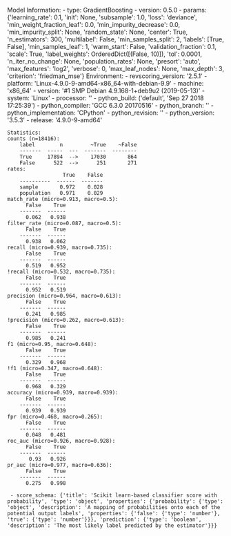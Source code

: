 Model Information:
	 - type: GradientBoosting
	 - version: 0.5.0
	 - params: {'learning_rate': 0.1, 'init': None, 'subsample': 1.0, 'loss': 'deviance', 'min_weight_fraction_leaf': 0.0, 'min_impurity_decrease': 0.0, 'min_impurity_split': None, 'random_state': None, 'center': True, 'n_estimators': 300, 'multilabel': False, 'min_samples_split': 2, 'labels': [True, False], 'min_samples_leaf': 1, 'warm_start': False, 'validation_fraction': 0.1, 'scale': True, 'label_weights': OrderedDict([(False, 10)]), 'tol': 0.0001, 'n_iter_no_change': None, 'population_rates': None, 'presort': 'auto', 'max_features': 'log2', 'verbose': 0, 'max_leaf_nodes': None, 'max_depth': 3, 'criterion': 'friedman_mse'}
	Environment:
	 - revscoring_version: '2.5.1'
	 - platform: 'Linux-4.9.0-9-amd64-x86_64-with-debian-9.9'
	 - machine: 'x86_64'
	 - version: '#1 SMP Debian 4.9.168-1+deb9u2 (2019-05-13)'
	 - system: 'Linux'
	 - processor: ''
	 - python_build: ('default', 'Sep 27 2018 17:25:39')
	 - python_compiler: 'GCC 6.3.0 20170516'
	 - python_branch: ''
	 - python_implementation: 'CPython'
	 - python_revision: ''
	 - python_version: '3.5.3'
	 - release: '4.9.0-9-amd64'
	
	Statistics:
	counts (n=18416):
		label        n         ~True    ~False
		-------  -----  ---  -------  --------
		True     17894  -->    17030       864
		False      522  -->      251       271
	rates:
		              True    False
		----------  ------  -------
		sample       0.972    0.028
		population   0.971    0.029
	match_rate (micro=0.913, macro=0.5):
		  False    True
		-------  ------
		  0.062   0.938
	filter_rate (micro=0.087, macro=0.5):
		  False    True
		-------  ------
		  0.938   0.062
	recall (micro=0.939, macro=0.735):
		  False    True
		-------  ------
		  0.519   0.952
	!recall (micro=0.532, macro=0.735):
		  False    True
		-------  ------
		  0.952   0.519
	precision (micro=0.964, macro=0.613):
		  False    True
		-------  ------
		  0.241   0.985
	!precision (micro=0.262, macro=0.613):
		  False    True
		-------  ------
		  0.985   0.241
	f1 (micro=0.95, macro=0.648):
		  False    True
		-------  ------
		  0.329   0.968
	!f1 (micro=0.347, macro=0.648):
		  False    True
		-------  ------
		  0.968   0.329
	accuracy (micro=0.939, macro=0.939):
		  False    True
		-------  ------
		  0.939   0.939
	fpr (micro=0.468, macro=0.265):
		  False    True
		-------  ------
		  0.048   0.481
	roc_auc (micro=0.926, macro=0.928):
		  False    True
		-------  ------
		   0.93   0.926
	pr_auc (micro=0.977, macro=0.636):
		  False    True
		-------  ------
		  0.275   0.998
	
	 - score_schema: {'title': 'Scikit learn-based classifier score with probability', 'type': 'object', 'properties': {'probability': {'type': 'object', 'description': 'A mapping of probabilities onto each of the potential output labels', 'properties': {'false': {'type': 'number'}, 'true': {'type': 'number'}}}, 'prediction': {'type': 'boolean', 'description': 'The most likely label predicted by the estimator'}}}

